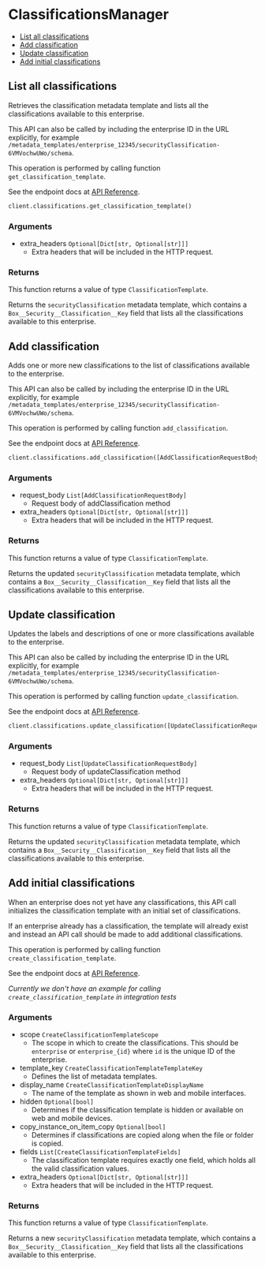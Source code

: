 # ClassificationsManager

- [List all classifications](#list-all-classifications)
- [Add classification](#add-classification)
- [Update classification](#update-classification)
- [Add initial classifications](#add-initial-classifications)

## List all classifications

Retrieves the classification metadata template and lists all the
classifications available to this enterprise.

This API can also be called by including the enterprise ID in the
URL explicitly, for example
`/metadata_templates/enterprise_12345/securityClassification-6VMVochwUWo/schema`.

This operation is performed by calling function `get_classification_template`.

See the endpoint docs at
[API Reference](https://developer.box.com/reference/get-metadata-templates-enterprise-security-classification-6-vm-vochw-u-wo-schema/).

<!-- sample get_metadata_templates_enterprise_securityClassification-6VMVochwUWo_schema -->

```python
client.classifications.get_classification_template()
```

### Arguments

- extra_headers `Optional[Dict[str, Optional[str]]]`
  - Extra headers that will be included in the HTTP request.

### Returns

This function returns a value of type `ClassificationTemplate`.

Returns the `securityClassification` metadata template, which contains
a `Box__Security__Classification__Key` field that lists all the
classifications available to this enterprise.

## Add classification

Adds one or more new classifications to the list of classifications
available to the enterprise.

This API can also be called by including the enterprise ID in the
URL explicitly, for example
`/metadata_templates/enterprise_12345/securityClassification-6VMVochwUWo/schema`.

This operation is performed by calling function `add_classification`.

See the endpoint docs at
[API Reference](https://developer.box.com/reference/put-metadata-templates-enterprise-security-classification-6-vm-vochw-u-wo-schema-add/).

<!-- sample put_metadata_templates_enterprise_securityClassification-6VMVochwUWo_schema#add -->

```python
client.classifications.add_classification([AddClassificationRequestBody(op=AddClassificationRequestBodyOpField.ADDENUMOPTION.value, field_key=AddClassificationRequestBodyFieldKeyField.BOX__SECURITY__CLASSIFICATION__KEY.value, data=AddClassificationRequestBodyDataField(key=get_uuid(), static_config=AddClassificationRequestBodyDataStaticConfigField(classification=AddClassificationRequestBodyDataStaticConfigClassificationField(color_id=4, classification_definition='Other description'))))])
```

### Arguments

- request_body `List[AddClassificationRequestBody]`
  - Request body of addClassification method
- extra_headers `Optional[Dict[str, Optional[str]]]`
  - Extra headers that will be included in the HTTP request.

### Returns

This function returns a value of type `ClassificationTemplate`.

Returns the updated `securityClassification` metadata template, which
contains a `Box__Security__Classification__Key` field that lists all
the classifications available to this enterprise.

## Update classification

Updates the labels and descriptions of one or more classifications
available to the enterprise.

This API can also be called by including the enterprise ID in the
URL explicitly, for example
`/metadata_templates/enterprise_12345/securityClassification-6VMVochwUWo/schema`.

This operation is performed by calling function `update_classification`.

See the endpoint docs at
[API Reference](https://developer.box.com/reference/put-metadata-templates-enterprise-security-classification-6-vm-vochw-u-wo-schema-update/).

<!-- sample put_metadata_templates_enterprise_securityClassification-6VMVochwUWo_schema#update -->

```python
client.classifications.update_classification([UpdateClassificationRequestBody(op=UpdateClassificationRequestBodyOpField.EDITENUMOPTION.value, field_key=UpdateClassificationRequestBodyFieldKeyField.BOX__SECURITY__CLASSIFICATION__KEY.value, enum_option_key=classification.key, data=UpdateClassificationRequestBodyDataField(key=updated_classification_name, static_config=UpdateClassificationRequestBodyDataStaticConfigField(classification=UpdateClassificationRequestBodyDataStaticConfigClassificationField(color_id=2, classification_definition=updated_classification_description))))])
```

### Arguments

- request_body `List[UpdateClassificationRequestBody]`
  - Request body of updateClassification method
- extra_headers `Optional[Dict[str, Optional[str]]]`
  - Extra headers that will be included in the HTTP request.

### Returns

This function returns a value of type `ClassificationTemplate`.

Returns the updated `securityClassification` metadata template, which
contains a `Box__Security__Classification__Key` field that lists all
the classifications available to this enterprise.

## Add initial classifications

When an enterprise does not yet have any classifications, this API call
initializes the classification template with an initial set of
classifications.

If an enterprise already has a classification, the template will already
exist and instead an API call should be made to add additional
classifications.

This operation is performed by calling function `create_classification_template`.

See the endpoint docs at
[API Reference](https://developer.box.com/reference/post-metadata-templates-schema-classifications/).

_Currently we don't have an example for calling `create_classification_template` in integration tests_

### Arguments

- scope `CreateClassificationTemplateScope`
  - The scope in which to create the classifications. This should be `enterprise` or `enterprise_{id}` where `id` is the unique ID of the enterprise.
- template_key `CreateClassificationTemplateTemplateKey`
  - Defines the list of metadata templates.
- display_name `CreateClassificationTemplateDisplayName`
  - The name of the template as shown in web and mobile interfaces.
- hidden `Optional[bool]`
  - Determines if the classification template is hidden or available on web and mobile devices.
- copy_instance_on_item_copy `Optional[bool]`
  - Determines if classifications are copied along when the file or folder is copied.
- fields `List[CreateClassificationTemplateFields]`
  - The classification template requires exactly one field, which holds all the valid classification values.
- extra_headers `Optional[Dict[str, Optional[str]]]`
  - Extra headers that will be included in the HTTP request.

### Returns

This function returns a value of type `ClassificationTemplate`.

Returns a new `securityClassification` metadata template, which
contains a `Box__Security__Classification__Key` field that lists all
the classifications available to this enterprise.

